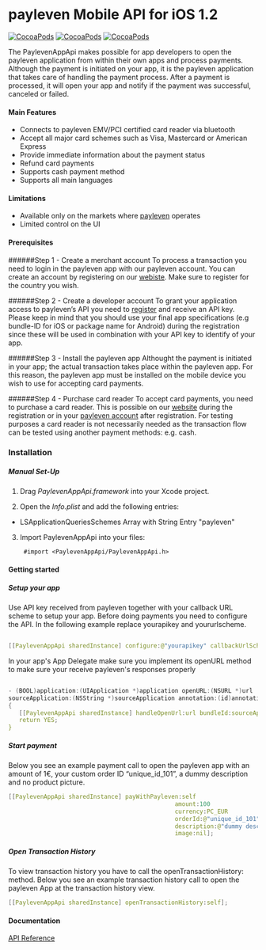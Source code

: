 # payleven Mobile API for iOS 1.2

[![CocoaPods](https://img.shields.io/badge/Platform-iOS-yellow.svg?style=flat-square)]()
[![CocoaPods](https://img.shields.io/badge/Requires-iOS%207+-blue.svg?style=flat-square)]()
[![CocoaPods](https://img.shields.io/badge/Made%20in-Berlin-red.svg?style=flat-square)]()

The PaylevenAppApi makes possible for app developers to open the payleven application from within their own apps and process payments. Although the payment is initiated on your app, it is the payleven application that takes care of handling the payment process. After a payment is processed, it will open your app and notify if the payment was successful, canceled or failed. 

#### Main Features
- Connects to payleven EMV/PCI certified card reader via bluetooth
- Accept all major card schemes such as Visa, Mastercard or American Express
- Provide immediate information about the payment status 
- Refund card payments
- Supports cash payment method
- Supports all main languages

#### Limitations
- Available only on the markets where [payleven](https://payleven.com/) operates
- Limited control on the UI 

#### Prerequisites
######Step 1 - Create a merchant account
To process a transaction you need to login in the payleven app with our payleven account. You can create an account by registering on our [webiste](https://payleven.co.uk/registration/?login=). Make sure to register for the country you wish.

######Step 2 - Create a developer account
To grant your application access to payleven’s API you need to [register](https://developer.payleven.com/) and receive an API key. Please keep in mind that you should use your final app specifications (e.g bundle-ID for iOS or package name for Android) during the registration since these will be used in combination with your API key to identify of your app.

######Step 3 - Install the payleven app
Althought the payment is initiated in your app; the actual transaction takes place within the payleven app. For this reason, the payleven app must be installed on the mobile device you wish to use for accepting card payments.

######Step 4 - Purchase card reader
To accept card payments, you need to purchase a card reader. This is possible on our [website](https://payleven.co.uk/registration/?login=) during the registration or in your [payleven account](https://service.payleven.com/uk/ordermain) after registration. 
For testing purposes a card reader is not necessarily needed as the transaction flow can be tested using another payment methods: e.g. cash.

### Installation


##### Manual Set-Up

1. Drag *PaylevenAppApi.framework* into your Xcode project.

2. Open the *Info.plist* and add the following entries:

  * LSApplicationQueriesSchemes Array with String Entry "payleven"

3. Import PaylevenAppApi into your files:

        #import <PaylevenAppApi/PaylevenAppApi.h>


#### Getting started    
##### Setup your app
Use API key received from payleven together with your callback URL scheme to setup your app. 
Before doing payments you need to configure the API. In the following example replace yourapikey and yoururlscheme.
 ```c

[[PaylevenAppApi sharedInstance] configure:@"yourapikey" callbackUrlScheme:@"yoururlscheme"];

 ```

In your app's App Delegate make sure you implement its openURL method to make sure your receive payleven's responses properly
 ```c

- (BOOL)application:(UIApplication *)application openURL:(NSURL *)url 
sourceApplication:(NSString *)sourceApplication annotation:(id)annotation
{
    [[PaylevenAppApi sharedInstance] handleOpenUrl:url bundleId:sourceApplication];
    return YES;
} 
 ```
  

##### Start payment
Below you see an example payment call to open the payleven app with an amount of 1€, your custom order ID “unique_id_101”, a dummy description and no product picture.

 ```c
[[PaylevenAppApi sharedInstance] payWithPayleven:self 
                                                amount:100 
                                                currency:PC_EUR 
                                                orderId:@"unique_id_101"
                                                description:@"dummy description" 
                                                image:nil];
 ```
  
##### Open Transaction History 
To view transaction history you have to call the openTransactionHistory: method. Below you see an example transaction history call to open the payleven App at the transaction history view.

 ```c
[[PaylevenAppApi sharedInstance] openTransactionHistory:self];

 ```

   
#### Documentation
[API Reference](http://payleven.github.io/Mobile-API-iOS-Internal/AppleDoc/)
